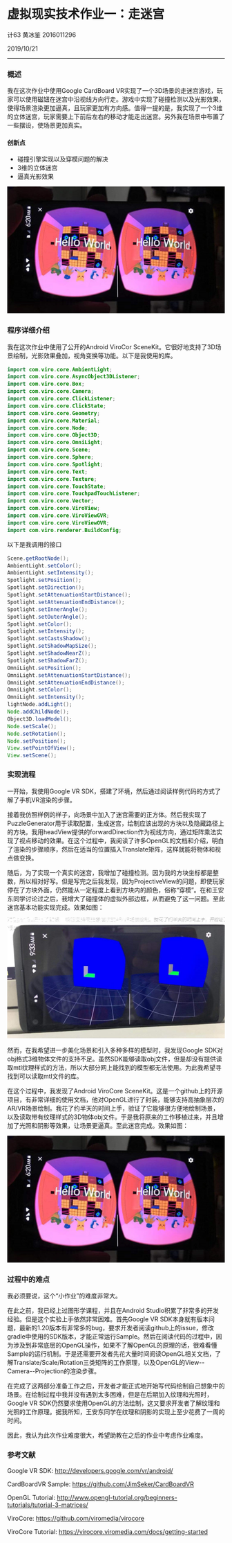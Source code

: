 # 虚拟现实技术作业一：走迷宫

计63 黄冰鉴 2016011296

2019/10/21

---

### 概述

我在这次作业中使用Google CardBoard VR实现了一个3D场景的走迷宫游戏，玩家可以使用磁钮在迷宫中沿视线方向行走。游戏中实现了碰撞检测以及光影效果，使得场景渲染更加逼真，且玩家更加有方向感。值得一提的是，我实现了一个3维的立体迷宫，玩家需要上下前后左右的移动才能走出迷宫。另外我在场景中布置了一些摆设，使场景更加真实。

#### 创新点

- 碰撞引擎实现以及穿模问题的解决
- 3维的立体迷宫
- 逼真光影效果

![](demo.jpg)



### 程序详细介绍

我在这次作业中使用了公开的Android ViroCor SceneKit。它很好地支持了3D场景绘制，光影效果叠加，视角变换等功能。以下是我使用的库。

```java
import com.viro.core.AmbientLight;
import com.viro.core.AsyncObject3DListener;
import com.viro.core.Box;
import com.viro.core.Camera;
import com.viro.core.ClickListener;
import com.viro.core.ClickState;
import com.viro.core.Geometry;
import com.viro.core.Material;
import com.viro.core.Node;
import com.viro.core.Object3D;
import com.viro.core.OmniLight;
import com.viro.core.Scene;
import com.viro.core.Sphere;
import com.viro.core.Spotlight;
import com.viro.core.Text;
import com.viro.core.Texture;
import com.viro.core.TouchState;
import com.viro.core.TouchpadTouchListener;
import com.viro.core.Vector;
import com.viro.core.ViroView;
import com.viro.core.ViroViewGVR;
import com.viro.core.ViroViewOVR;
import com.viro.renderer.BuildConfig;
```

以下是我调用的接口

``` java
Scene.getRootNode();      
AmbientLight.setColor();
AmbientLight.setIntensity();
Spotlight.setPosition();
Spotlight.setDirection();
Spotlight.setAttenuationStartDistance();
Spotlight.setAttenuationEndDistance();
Spotlight.setInnerAngle();
Spotlight.setOuterAngle();
Spotlight.setColor();
Spotlight.setIntensity();
Spotlight.setCastsShadow();
Spotlight.setShadowMapSize();
Spotlight.setShadowNearZ();
Spotlight.setShadowFarZ();
OmniLight.setPosition();
OmniLight.setAttenuationStartDistance();
OmniLight.setAttenuationEndDistance();
OmniLight.setColor();
OmniLight.setIntensity();
lightNode.addLight();
Node.addChildNode();
Object3D.loadModel();
Node.setScale();
Node.setRotation();
Node.setPosition();
View.setPointOfView();
View.setScene();
```



### 实现流程

一开始，我使用Google VR SDK，搭建了环境，然后通过阅读样例代码的方式了解了手机VR渲染的步骤。

接着我仿照样例的样子，向场景中加入了迷宫需要的正方体。然后我实现了PuzzleGenerator用于读取配置，生成迷宫，绘制应该出现的方块以及隐藏路径上的方块。我用headView提供的forwardDirection作为视线方向，通过矩阵乘法实现了视点移动的效果。在这个过程中，我阅读了许多OpenGL的文档和介绍，明白了渲染的步骤顺序，然后在适当的位置插入Translate矩阵，这样就能将物体和视点做变换。

随后，为了实现一个真实的迷宫，我增加了碰撞检测。因为我的方块坐标都是整数，所以相对好写。但是写完之后我发现，因为ProjectiveView的问题，即使玩家停在了方块外面，仍然能从一定程度上看到方块内的颜色，俗称“穿模”。在和王安东同学讨论过之后，我增大了碰撞体的虚拟外部边框，从而避免了这一问题。至此迷宫基本功能实现完成。效果如图：

![](primitive_demo.jpg)

然而，在我希望进一步美化场景和引入多种多样的模型时，我发现Google SDK对obj格式3维物体文件的支持不足。虽然SDK能够读取obj文件，但是却没有提供读取mtl纹理样式的方法，所以大部分网上能找到的模型都无法使用。为此我希望寻找到可以读取mtl文件的库。

在这个过程中，我发现了Android ViroCore SceneKit。这是一个github上的开源项目，有非常详细的使用文档，他对OpenGL进行了封装，能够支持高抽象层次的AR/VR场景绘制。我花了约半天的时间上手，验证了它能够很方便地绘制场景，以及读取带有纹理样式的3D物体obj文件。于是我将原来的工作移植过来，并且增加了光照和阴影等效果，让场景更逼真。至此迷宫完成。效果如图：

![](demo.jpg)



### 过程中的难点

我必须要说，这个“小作业”的难度非常大。

在此之前，我已经上过图形学课程，并且在Android Studio积累了非常多的开发经验。但是这个实验上手依然非常困难。首先Google VR SDK本身就有版本问题，最新的1.20版本有非常多的bug，要求开发者阅读github上的issue，修改gradle中使用的SDK版本，才能正常运行Sample。然后在阅读代码的过程中，因为涉及到非常底层的OpenGL操作，如果不了解OpenGL的原理的话，很难看懂Sample的运行机制。于是还需要开发者先花大量时间阅读OpenGL相关文档，了解Translate/Scale/Rotation三类矩阵的工作原理，以及OpenGL的View--Camera--Projection的渲染步骤。

在完成了这两部分准备工作之后，开发者才能正式地开始写代码绘制自己想象中的场景。在绘制过程中我并没有遇到太多困难，但是在后期加入纹理和光照时，Google VR SDK仍然要求使用OpenGL的方法绘制，这又要求开发者了解纹理和光照的工作原理。据我所知，王安东同学在纹理和阴影的实现上至少花费了一周的时间。

因此，我认为此次作业难度很大，希望助教在之后的作业中考虑作业难度。



### 参考文献

Google VR SDK: <http://developers.google.com/vr/android/>

CardBoardVR Sample: <https://github.com/JimSeker/CardBoardVR>

OpenGL Tutorial: <http://www.opengl-tutorial.org/beginners-tutorials/tutorial-3-matrices/>

ViroCore: <https://github.com/viromedia/virocore>

ViroCore Tutorial: <https://virocore.viromedia.com/docs/getting-started>